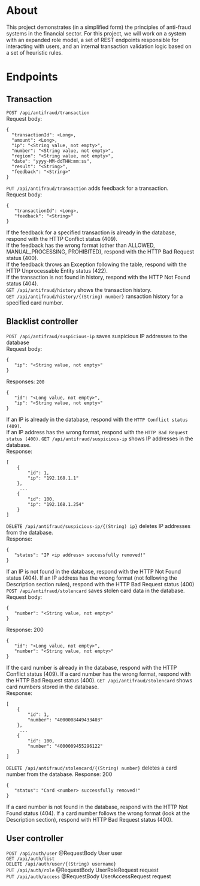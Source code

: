# About
This project demonstrates (in a simplified form) the principles of anti-fraud systems in the financial sector. For this project, we will work on a system with an expanded role model, a set of REST endpoints responsible for interacting with users, and an internal transaction validation logic based on a set of heuristic rules.
# Endpoints
## Transaction
```POST /api/antifraud/transaction``` \
Request body:
```
{
  "transactionId": <Long>,
  "amount": <Long>,
  "ip": "<String value, not empty>",
  "number": "<String value, not empty>",
  "region": "<String value, not empty>",
  "date": "yyyy-MM-ddTHH:mm:ss",
  "result": "<String>",
  "feedback": "<String>"
}
```
```PUT /api/antifraud/transaction``` adds feedback for a transaction.\
Request body:
```
{
   "transactionId": <Long>,
   "feedback": "<String>"
}
```
If the feedback for a specified transaction is already in the database, respond with the HTTP Conflict status (409).\
If the feedback has the wrong format (other than ALLOWED, MANUAL_PROCESSING, PROHIBITED), respond with the HTTP Bad Request status (400).\
If the feedback throws an Exception following the table, respond with the HTTP Unprocessable Entity status (422).\
If the transaction is not found in history, respond with the HTTP Not Found status (404).\
```GET /api/antifraud/history``` shows the transaction history.\
```GET /api/antifraud/history/{(String) number}``` ransaction history for a specified card number.
## Blacklist controller
```POST /api/antifraud/suspicious-ip``` saves suspicious IP addresses to the database\
Request body:
```
{
   "ip": "<String value, not empty>"
}
```
Responses:
```200```
```
{
   "id": "<Long value, not empty>",
   "ip": "<String value, not empty>"
}
```
If an IP is already in the database, respond with the ```HTTP Conflict status (409)```.\
If an IP address has the wrong format, respond with the ```HTTP Bad Request status (400)```.
```GET /api/antifraud/suspicious-ip``` shows IP addresses in the database.\
Response:
```
[
    {
        "id": 1,
        "ip": "192.168.1.1"
    },
     ...
    {
        "id": 100,
        "ip": "192.168.1.254"
    }
]
```
```DELETE /api/antifraud/suspicious-ip/{(String) ip}``` deletes IP addresses from the database.\
Response:
```
{
   "status": "IP <ip address> successfully removed!"
}
```
If an IP is not found in the database, respond with the HTTP Not Found status (404).
If an IP address has the wrong format (not following the Description section rules), respond with the HTTP Bad Request status (400)
```POST /api/antifraud/stolencard``` saves stolen card data in the database.\
Request body:
```
{
   "number": "<String value, not empty>"
}
```
Response:
200
```
{
   "id": "<Long value, not empty>",
   "number": "<String value, not empty>"
}
```
If the card number is already in the database, respond with the HTTP Conflict status (409).
If a card number has the wrong format, respond with the HTTP Bad Request status (400).
```GET /api/antifraud/stolencard``` shows card numbers stored in the database.\
Response:
```
[
    {
        "id": 1,
        "number": "4000008449433403"
    },
     ...
    {
        "id": 100,
        "number": "4000009455296122"
    }
]
```
```DELETE /api/antifraud/stolencard/{(String) number}``` deletes a card number from the database.
Response:
200
```
{
   "status": "Card <number> successfully removed!"
}
```
If a card number is not found in the database, respond with the HTTP Not Found status (404).
If a card number follows the wrong format (look at the Description section), respond with HTTP Bad Request status (400).
## User controller
```POST /api/auth/user``` @RequestBody User user\
```GET /api/auth/list```\
```DELETE /api/auth/user/{(String) username}```\
```PUT /api/auth/role``` @RequestBody UserRoleRequest request\
```PUT /api/auth/access``` @RequestBody UserAccessRequest request

